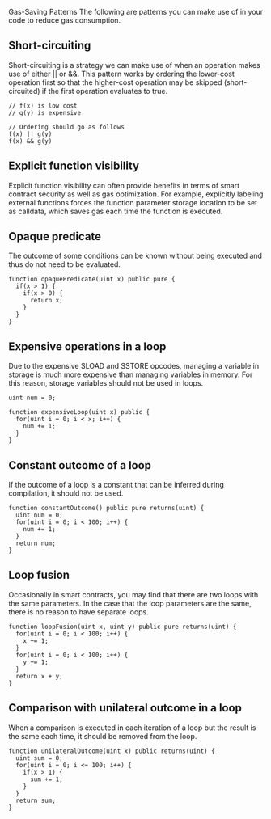 Gas-Saving Patterns
The following are patterns you can make use of in your code to reduce gas consumption.

## Short-circuiting
Short-circuiting is a strategy we can make use of when an operation makes use of either || or &&. This pattern works by ordering the lower-cost operation first so that the higher-cost operation may be skipped (short-circuited) if the first operation evaluates to true.

```
// f(x) is low cost
// g(y) is expensive

// Ordering should go as follows
f(x) || g(y)
f(x) && g(y)
```

## Explicit function visibility
Explicit function visibility can often provide benefits in terms of smart contract security as well as gas optimization. For example, explicitly labeling external functions forces the function parameter storage location to be set as calldata, which saves gas each time the function is executed.

## Opaque predicate
The outcome of some conditions can be known without being executed and thus do not need to be evaluated.
```
function opaquePredicate(uint x) public pure {
  if(x > 1) {
    if(x > 0) {
      return x;
    }
  }
}
```
## Expensive operations in a loop
Due to the expensive SLOAD and SSTORE opcodes, managing a variable in storage is much more expensive than managing variables in memory. For this reason, storage variables should not be used in loops.

```
uint num = 0;

function expensiveLoop(uint x) public {
  for(uint i = 0; i < x; i++) {
    num += 1;
  }
}
```

## Constant outcome of a loop
If the outcome of a loop is a constant that can be inferred during compilation, it should not be used.

```
function constantOutcome() public pure returns(uint) {
  uint num = 0;
  for(uint i = 0; i < 100; i++) {
    num += 1;
  }
  return num;
}
```
## Loop fusion
Occasionally in smart contracts, you may find that there are two loops with the same parameters. In the case that the loop parameters are the same, there is no reason to have separate loops.

```
function loopFusion(uint x, uint y) public pure returns(uint) {
  for(uint i = 0; i < 100; i++) {
    x += 1;
  }
  for(uint i = 0; i < 100; i++) {
    y += 1;
  }
  return x + y;
}
```
## Comparison with unilateral outcome in a loop
When a comparison is executed in each iteration of a loop but the result is the same each time, it should be removed from the loop.

```
function unilateralOutcome(uint x) public returns(uint) {
  uint sum = 0;
  for(uint i = 0; i <= 100; i++) {
    if(x > 1) {
      sum += 1;
    }
  }
  return sum;
}
```